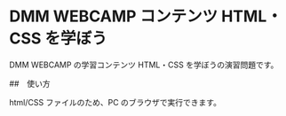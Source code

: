 # DMM WEBCAMP コンテンツ HTML・CSS を学ぼう

DMM WEBCAMP の学習コンテンツ HTML・CSS を学ぼうの演習問題です。

##　使い方

html/CSS ファイルのため、PC のブラウザで実行できます。

